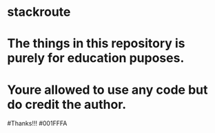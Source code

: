 # stackroute
# The things in this repository is purely for education puposes.
# Youre allowed to use any code but do credit the author.
#Thanks!!!
#001FFFA
